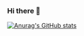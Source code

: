 ### Hi there 👋
[![Anurag's GitHub stats](https://github-readme-stats.vercel.app/api?username=Hemikeo)](https://github.com/anuraghazra/github-readme-stats)
<!--
**Hemikeo/Hemikeo** is a ✨ _special_ ✨ repository because its `README.md` (this file) appears on your GitHub profile.

Here are some ideas to get you started:

- 🔭 I’m currently working on ...
- 🌱 I’m currently learning ...
- 👯 I’m looking to collaborate on ...
- 🤔 I’m looking for help with ...
- 💬 Ask me about ...
- 📫 How to reach me: ...
- 😄 Pronouns: ...
- ⚡ Fun fact: ...
-->

